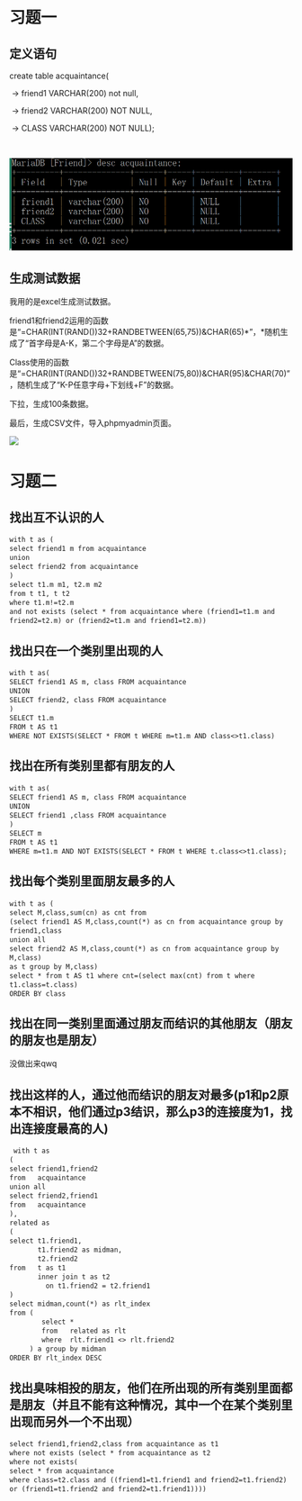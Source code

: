 # 习题一

## 定义语句

create table acquaintance(

​    -> friend1 VARCHAR(200) not null,

​    -> friend2 VARCHAR(200) NOT NULL,

​    -> CLASS VARCHAR(200) NOT NULL);

![]()

![](https://github.com/yxy626/homework03/blob/master/%E6%95%B0%E6%8D%AE%E5%BA%931.png)

## 生成测试数据

我用的是excel生成测试数据。

friend1和friend2运用的函数是“=CHAR(INT(RAND())32+RANDBETWEEN(65,75))&CHAR(65)*”，*随机生成了“首字母是A-K，第二个字母是A”的数据。

Class使用的函数是“=CHAR(INT(RAND())32+RANDBETWEEN(75,80))&CHAR(95)&CHAR(70)”，随机生成了“K-P任意字母+下划线+F”的数据。

下拉，生成100条数据。

最后，生成CSV文件，导入phpmyadmin页面。

![](C:\Users\oysd\Desktop\数据库3.png)

# 习题二

## 找出互不认识的人

```
with t as (
select friend1 m from acquaintance
union 
select friend2 from acquaintance
)
select t1.m m1, t2.m m2
from t t1, t t2
where t1.m!=t2.m
and not exists (select * from acquaintance where (friend1=t1.m and friend2=t2.m) or (friend2=t1.m and friend1=t2.m))
```

## 找出只在一个类别里出现的人

```
with t as(
SELECT friend1 AS m, class FROM acquaintance
UNION
SELECT friend2, class FROM acquaintance
)
SELECT t1.m
FROM t AS t1
WHERE NOT EXISTS(SELECT * FROM t WHERE m=t1.m AND class<>t1.class)
```

## 找出在所有类别里都有朋友的人

```
with t as(
SELECT friend1 AS m, class FROM acquaintance
UNION
SELECT friend1 ,class FROM acquaintance
)
SELECT m
FROM t AS t1
WHERE m=t1.m AND NOT EXISTS(SELECT * FROM t WHERE t.class<>t1.class);
```

## 找出每个类别里面朋友最多的人

```
with t as (
select M,class,sum(cn) as cnt from 
(select friend1 AS M,class,count(*) as cn from acquaintance group by friend1,class
union all
select friend2 AS M,class,count(*) as cn from acquaintance group by M,class)
as t group by M,class)
select * from t AS t1 where cnt=(select max(cnt) from t where t1.class=t.class)
ORDER BY class
```

## 找出在同一类别里面通过朋友而结识的其他朋友（朋友的朋友也是朋友）

没做出来qwq

## 找出这样的人，通过他而结识的朋友对最多(p1和p2原本不相识，他们通过p3结识，那么p3的连接度为1，找出连接度最高的人)

```
 with t as 
(
select friend1,friend2
from   acquaintance
union all
select friend2,friend1
from   acquaintance
),
related as
(
select t1.friend1,
       t1.friend2 as midman,
       t2.friend2 
from   t as t1
       inner join t as t2
         on t1.friend2 = t2.friend1
)
select midman,count(*) as rlt_index
from (
        select *
        from   related as rlt
        where  rlt.friend1 <> rlt.friend2
     ) a group by midman		 
ORDER BY rlt_index DESC
```

## 找出臭味相投的朋友，他们在所出现的所有类别里面都是朋友（并且不能有这种情况，其中一个在某个类别里出现而另外一个不出现）

```
select friend1,friend2,class from acquaintance as t1
where not exists (select * from acquaintance as t2
where not exists(
select * from acquaintance 
where class=t2.class and ((friend1=t1.friend1 and friend2=t1.friend2) or (friend1=t1.friend2 and friend2=t1.friend1))))
```

